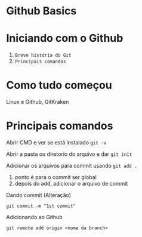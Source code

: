 <h1>Github Basics</h1>

<h1>Iniciando com o Github</h1>

1. ```Breve história do Git```
2. ```Principais comandos```

<h1>Como tudo começou</h1>
<p>Linux e Github, GitKraken</p>

<h1>Principais comandos</h1>

Abrir CMD e ver se está instalado ```git -v```

Abrir a pasta ou diretorio do arquivo e dar ```git init```

Adicionar os arquivos para commit usando ```git add .```
  1. ponto é para o commit ser global
  2. depois do add, adicionar o arquivo de commit

Dando commit (Alteração)

```git commit -m "1st commit"```

Adicionando ao Github

```git remote add origin <nome da branch>```






